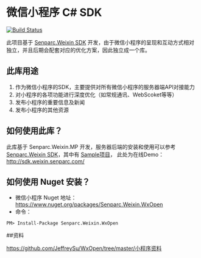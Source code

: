 # 微信小程序 C# SDK

[![Build Status](https://travis-ci.org/JeffreySu/WxOpen.svg?branch=master)](https://travis-ci.org/JeffreySu/WxOpen)

此项目基于 [Senparc.Weixin SDK](https://github.com/JeffreySu/WeiXinMPSDK) 开发，由于微信小程序的呈现和互动方式相对独立，并且后期会配套对应的优化方案，因此独立成一个库。


## 此库用途

1. 作为微信小程序的SDK，主要提供对所有微信小程序的服务器端API对接能力
2. 对小程序的各项功能进行深度优化（如常规通讯、WebScoket等等）
3. 发布小程序的重要信息及新闻
4. 发布小程序的其他资源


## 如何使用此库？

此库基于 Senparc.Weixin.MP 开发，服务器后端的安装和使用可以参考 [Senparc.Weixin SDK](https://github.com/JeffreySu/WeiXinMPSDK)，其中有 [Sample项目](https://github.com/JeffreySu/WeiXinMPSDK/tree/master/src/Senparc.Weixin.MP.Sample/Senparc.Weixin.MP.Sample)，
此处为在线Demo：http://sdk.weixin.senparc.com/


## 如何使用 Nuget 安装？

* 微信小程序 Nuget 地址：https://www.nuget.org/packages/Senparc.Weixin.WxOpen
* 命令：
```
PM> Install-Package Senparc.Weixin.WxOpen
```


##资料

https://github.com/JeffreySu/WxOpen/tree/master/小程序资料